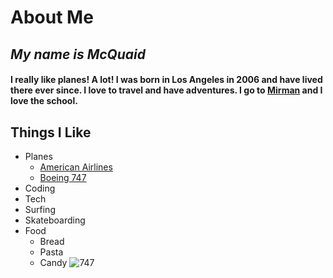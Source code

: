 # About Me
<!-- Your work here! -->
## *My name is McQuaid*
#### I really like planes! A lot! I was born in Los Angeles in 2006 and have lived there ever since. I love to travel and have adventures. I go to [Mirman](https://mirman.org/) and I love the school.
## Things I Like
* Planes
  * [American Airlines](https://www.aa.com/homePage.do#)
  * [Boeing 747](http://www.boeing.com/commercial/747/)
* Coding
* Tech
* Surfing
* Skateboarding
* Food
  * Bread
  * Pasta
  * Candy
![747](http://www.boeing.com/resources/boeingdotcom/commercial/747/assets/images/marquee-747.jpg)

